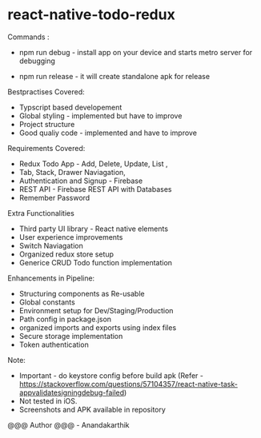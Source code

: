 # react-native-todo-redux

Commands :
* npm run debug - install app on your device and starts metro server for debugging
    

* npm run release - it will create standalone apk for release
    
    
Bestpractises Covered:
* Typscript based developement
* Global styling - implemented but have to improve
* Project structure
* Good qualiy code - implemented and have to improve

Requirements Covered:
* Redux Todo App - Add, Delete, Update, List  ,
* Tab, Stack, Drawer Naviagation,
* Authentication and Signup - Firebase
* REST API - Firebase REST API with Databases
* Remember Password

Extra Functionalities
* Third party UI library - React native elements
* User experience improvements
* Switch Naviagation
* Organized redux store setup
* Generice CRUD Todo function implementation

Enhancements in Pipeline:
* Structuring components as Re-usable 
* Global constants
* Environment setup for Dev/Staging/Production
* Path config in package.json
* organized imports and exports using index files
* Secure storage implementation
* Token authentication

Note:
* Important - do keystore config before build apk (Refer - https://stackoverflow.com/questions/57104357/react-native-task-appvalidatesigningdebug-failed)
* Not tested in iOS.
* Screenshots and APK available in repository


@@@ Author @@@ - Anandakarthik


